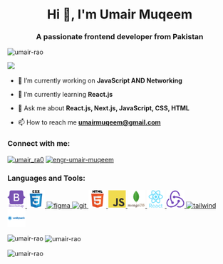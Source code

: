 <h1 align="center">Hi 👋, I'm Umair Muqeem</h1>
<h3 align="center">A passionate frontend developer from Pakistan</h3>

<p align="left"> <img src="https://komarev.com/ghpvc/?username=umair-rao&label=Profile%20views&color=0e75b6&style=flat" alt="umair-rao" /> </p>

<p align="left"> <a href="https://twitter.com/umair_ra0" target="blank"><img src="https://cdn.dribbble.com/users/926537/screenshots/4502924/media/79e26abb3fb85b42f2722cf22da095dc.gif" /></a> </p>

- 🔭 I’m currently working on **JavaScript AND Networking**

- 🌱 I’m currently learning **React.js**

- 💬 Ask me about **React.js, Next.js, JavaScript, CSS, HTML**

- 📫 How to reach me **umairmuqeem@gmail.com**

<h3 align="left">Connect with me:</h3>
<p align="left">
<a href="https://twitter.com/umair_ra0" target="blank"><img align="center" src="https://raw.githubusercontent.com/rahuldkjain/github-profile-readme-generator/master/src/images/icons/Social/twitter.svg" alt="umair_ra0" height="30" width="40" /></a>
<a href="https://linkedin.com/in/engr-umair-muqeem" target="blank"><img align="center" src="https://raw.githubusercontent.com/rahuldkjain/github-profile-readme-generator/master/src/images/icons/Social/linked-in-alt.svg" alt="engr-umair-muqeem" height="30" width="40" /></a>
</p>

<h3 align="left">Languages and Tools:</h3>
<p align="left"> <a href="https://getbootstrap.com" target="_blank" rel="noreferrer"> <img src="https://raw.githubusercontent.com/devicons/devicon/master/icons/bootstrap/bootstrap-plain-wordmark.svg" alt="bootstrap" width="40" height="40"/> </a> <a href="https://www.w3schools.com/css/" target="_blank" rel="noreferrer"> <img src="https://raw.githubusercontent.com/devicons/devicon/master/icons/css3/css3-original-wordmark.svg" alt="css3" width="40" height="40"/> </a> <a href="https://www.figma.com/" target="_blank" rel="noreferrer"> <img src="https://www.vectorlogo.zone/logos/figma/figma-icon.svg" alt="figma" width="40" height="40"/> </a> <a href="https://git-scm.com/" target="_blank" rel="noreferrer"> <img src="https://www.vectorlogo.zone/logos/git-scm/git-scm-icon.svg" alt="git" width="40" height="40"/> </a> <a href="https://www.w3.org/html/" target="_blank" rel="noreferrer"> <img src="https://raw.githubusercontent.com/devicons/devicon/master/icons/html5/html5-original-wordmark.svg" alt="html5" width="40" height="40"/> </a> <a href="https://developer.mozilla.org/en-US/docs/Web/JavaScript" target="_blank" rel="noreferrer"> <img src="https://raw.githubusercontent.com/devicons/devicon/master/icons/javascript/javascript-original.svg" alt="javascript" width="40" height="40"/> </a> <a href="https://www.mongodb.com/" target="_blank" rel="noreferrer"> <img src="https://raw.githubusercontent.com/devicons/devicon/master/icons/mongodb/mongodb-original-wordmark.svg" alt="mongodb" width="40" height="40"/> </a> <a href="https://reactjs.org/" target="_blank" rel="noreferrer"> <img src="https://raw.githubusercontent.com/devicons/devicon/master/icons/react/react-original-wordmark.svg" alt="react" width="40" height="40"/> </a> <a href="https://redux.js.org" target="_blank" rel="noreferrer"> <img src="https://raw.githubusercontent.com/devicons/devicon/master/icons/redux/redux-original.svg" alt="redux" width="40" height="40"/> </a> <a href="https://tailwindcss.com/" target="_blank" rel="noreferrer"> <img src="https://www.vectorlogo.zone/logos/tailwindcss/tailwindcss-icon.svg" alt="tailwind" width="40" height="40"/> </a> <a href="https://webpack.js.org" target="_blank" rel="noreferrer"> <img src="https://raw.githubusercontent.com/devicons/devicon/d00d0969292a6569d45b06d3f350f463a0107b0d/icons/webpack/webpack-original-wordmark.svg" alt="webpack" width="40" height="40"/> </a> </p>

<p><img align="left" src="https://github-readme-stats.vercel.app/api/top-langs?username=umair-rao&show_icons=true&locale=en&layout=compact" alt="umair-rao" /></p>

<p>&nbsp;<img align="center" src="https://github-readme-stats.vercel.app/api?username=umair-rao&show_icons=true&locale=en" alt="umair-rao" /></p>

<p><img align="center" src="https://github-readme-streak-stats.herokuapp.com/?user=umair-rao&" alt="umair-rao" /></p>
